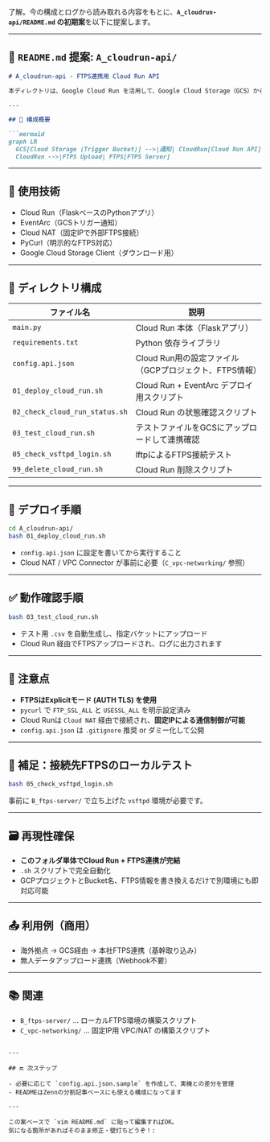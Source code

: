 了解。今の構成とログから読み取れる内容をもとに、**`A_cloudrun-api/README.md` の初期案**を以下に提案します。

---

## 📘 `README.md` 提案: `A_cloudrun-api/`

```markdown
# A_cloudrun-api - FTPS連携用 Cloud Run API

本ディレクトリは、Google Cloud Run を活用して、Google Cloud Storage（GCS）からのファイルアップロードイベントをトリガーにし、FTPS（FTP over TLS）で外部サーバへファイルをアップロードするAPIの構成です。

---

## 🧩 構成概要

```mermaid
graph LR
  GCS[Cloud Storage (Trigger Bucket)] -->|通知| CloudRun[Cloud Run API]
  CloudRun -->|FTPS Upload| FTPS[FTPS Server]
```

---

## 🔧 使用技術

- Cloud Run（FlaskベースのPythonアプリ）
- EventArc（GCSトリガー通知）
- Cloud NAT（固定IPで外部FTPS接続）
- PyCurl（明示的なFTPS対応）
- Google Cloud Storage Client（ダウンロード用）

---

## 📂 ディレクトリ構成

| ファイル名 | 説明 |
|------------|------|
| `main.py` | Cloud Run 本体（Flaskアプリ） |
| `requirements.txt` | Python 依存ライブラリ |
| `config.api.json` | Cloud Run用の設定ファイル（GCPプロジェクト、FTPS情報） |
| `01_deploy_cloud_run.sh` | Cloud Run + EventArc デプロイ用スクリプト |
| `02_check_cloud_run_status.sh` | Cloud Run の状態確認スクリプト |
| `03_test_cloud_run.sh` | テストファイルをGCSにアップロードして連携確認 |
| `05_check_vsftpd_login.sh` | lftpによるFTPS接続テスト |
| `99_delete_cloud_run.sh` | Cloud Run 削除スクリプト |

---

## 🚀 デプロイ手順

```bash
cd A_cloudrun-api/
bash 01_deploy_cloud_run.sh
```

- `config.api.json` に設定を書いてから実行すること
- Cloud NAT / VPC Connector が事前に必要（`C_vpc-networking/` 参照）

---

## ✅ 動作確認手順

```bash
bash 03_test_cloud_run.sh
```

- テスト用 `.csv` を自動生成し、指定バケットにアップロード
- Cloud Run 経由でFTPSアップロードされ、ログに出力されます

---

## 📌 注意点

- **FTPSはExplicitモード (AUTH TLS) を使用**
- `pycurl` で `FTP_SSL_ALL` と `USESSL_ALL` を明示設定済み
- Cloud Runは `Cloud NAT` 経由で接続され、**固定IPによる通信制御が可能**
- `config.api.json` は `.gitignore` 推奨 or ダミー化して公開

---

## 🧪 補足：接続先FTPSのローカルテスト

```bash
bash 05_check_vsftpd_login.sh
```

事前に `B_ftps-server/` で立ち上げた `vsftpd` 環境が必要です。

---

## 🗃️ 再現性確保

- **このフォルダ単体でCloud Run + FTPS連携が完結**
- `.sh` スクリプトで完全自動化
- GCPプロジェクトとBucket名、FTPS情報を書き換えるだけで別環境にも即対応可能

---

## 📤 利用例（商用）

- 海外拠点 → GCS経由 → 本社FTPS連携（基幹取り込み）
- 無人データアップロード連携（Webhook不要）

---

## 📚 関連

- `B_ftps-server/` ... ローカルFTPS環境の構築スクリプト
- `C_vpc-networking/` ... 固定IP用 VPC/NAT の構築スクリプト
```

---

## 🔚 次ステップ

- 必要に応じて `config.api.json.sample` を作成して、実機との差分を管理
- READMEはZennの分割記事ベースにも使える構成になってます

---

この案ベースで `vim README.md` に貼って編集すればOK。  
気になる箇所があればそのまま修正・壁打ちどうぞ！:
